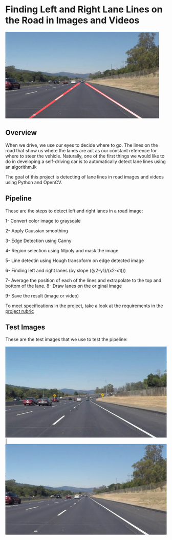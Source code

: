 # **Finding Left and Right Lane Lines on the Road in Images and Videos** 


<img src="examples/laneLines_thirdPass.jpg" width="480" alt="Combined Image" />

Overview
---

When we drive, we use our eyes to decide where to go.  The lines on the road that show us where the lanes are act as our constant reference for where to steer the vehicle.  Naturally, one of the first things we would like to do in developing a self-driving car is to automatically detect lane lines using an algorithm.Ik





The goal of this project is detecting of lane lines in road images and videos using Python and OpenCV.

## Pipeline
These are the steps to detect left and right lanes in a road image:

1- Convert color image to grayscale

2- Apply Gaussian smoothing

3- Edge Detection using Canny

4- Region selection using fillpoly and mask the image

5- Line detectin using Hough transoform on edge detected image

6- Finding left and right lanes (by slope ((y2-y1)/(x2-x1)))

7- Average the position of each of the lines and extrapolate to the top and bottom of the lane.
8- Draw lanes on the original image

9- Save the result (image or video)


To meet specifications in the project, take a look at the requirements in the [project rubric](https://review.udacity.com/#!/rubrics/322/view)

## Test Images
These are the test images that we use to test the pipeline:

![jpg](test_images/solidWhiteCurve.jpg) | ![jpg](test_images/solidWhiteRight.jpg)
